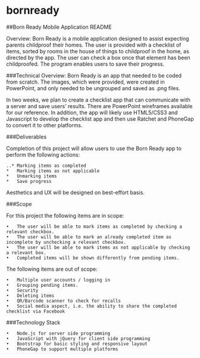 bornready
=========

##Born Ready Mobile Application README

Overview:
Born Ready is a mobile application designed to assist expecting parents childproof their homes. The user is provided with a checklist of items, sorted by rooms in the house of things to childproof in the home, as directed by the app. The user can check a box once that element has been childproofed. The program enables users to save their progress.

###Technical Overview:
Born Ready is an app that needed to be coded from scratch. The images, which were provided, were created in PowerPoint, and only needed to be ungrouped and saved as .png files. 

In two weeks, we plan to create a checklist app that can communicate with a server and save users’ results. There are PowerPoint wireframes available for our reference. In addition, the app will likely use HTML5/CSS3 and Javascript to develop the checklist app and then use Ratchet and PhoneGap to convert it to other platforms.

###Deliverables

Completion of this project will allow users to use the Born Ready app to perform the following actions:

	..*	Marking items as completed
	*	Marking items as not applicable
	*	Unmarking items
	* 	Save progress 

Aesthetics and UX will be designed on best-effort basis.

###Scope

For this project the following items are in scope:

	•	The user will be able to mark items as completed by checking a relevant checkbox.
	•	The user will be able to mark an already completed item as incomplete by unchecking a relevant checkbox.
	•	The user will be able to mark items as not applicable by checking a relevant box.
	•	Completed items will be shown differently from pending items.

The following items are out of scope:

	•	Multiple user accounts / logging in
	•	Grouping pending items.
	•	Security
	•	Deleting items
	•	QR/Barcode scanner to check for recalls
	•	Social media aspect, i.e. the ability to share the completed checklist via Facebook
	

###Technology Stack

	•	Node.js for server side programming
	•	JavaScript with jQuery for client side programming
	•	Bootstrap for basic styling and responsive layout
	•	PhoneGap to support multiple platforms
	
